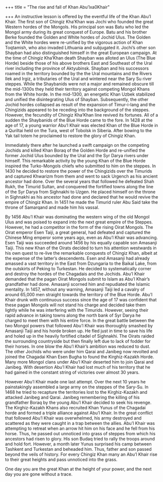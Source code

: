 +++
title = "The rise and fall of Khan Abu’lxa0Khair"

+++
An instructive lesson is offered by the eventful life of the Khan Abu’l
Khair. The first son of Chingiz Kha’Khan was Jochi who founded the great
Western hordes of the Mongols. His principal son was Batu who led the
Mongol army during its great conquest of Europe. Batu and his brother
Berke founded the Golden and White hordes of Jochid Ulus. The Golden and
the White hordes were re-unified by the vigorous action of Khan
Toqtamish, who also invaded Lithuania and subjugated it. Jochi’s other
son Shayban had also distinguished himself in the great European
campaign. At the time of Chingiz Kha’Khan death Shayban was alloted an
Ulus (The Blue Horde) beside those of his above brothers East and
Southeast of the Ural river including the province of Aktyubinsk.
Shayban and his successors roamed in the territory bounded by the the
Ural mountains and the Rivers Ilek and Irgiz, a tributaries of the Ural
and wintered near the Sary Su river steppes. While the Shaybanids were
not a major and remained obscure till the mid-1300s they held their
territory against competing Mongol Khans from the White horde. In the
mid-1300, an energetic Khan Uzbek stabilized and unified the
disintegrating Ulus of Shayban. Subsequently, the other Jochid hordes
collapsed as result of the expansion of Timur-i-lang and the Chingizids
appeared to be receding into the background of the steppes. However, the
fecundity of Chingiz Kha’Khan line revived its fortunes. All of a sudden
the Shaybanids of the Blue Horde came to the fore. In 1428 at the age of
17, a young warrior Abu’l Khair was elected Khan of the Blue Horde in a
Quriltai held on the Tura, west of Tobolsk in Siberia. After bowing to
the Yak tail totem he proclaimed to restore the glory of Chingiz Khan.

Immediately there after he launched a swift campaign on the competing
Jochids and killed Khan Boraq of the Golden Horde and re-unified the
former Jochid Ulus bounded by the Ural and the Syr Darya rivers under
himself. This remarkable activity by the young Khan of the Blue Horde
inspired the Turko-Mongols chiefs who submitted to him on the steppes.
In 1430 he decided to restore the power of the Chingizids over the
Timurids and captured Khwarizm from them and went to sack Urgench as his
ancient ancestor had done. Over the several years that followed he
defeated Shah Rukh, the Timurid Sultan, and conquered the fortified
towns along the line of the Syr Darya from Sighnakhi to Uzgen. He placed
himself on the throne in Sighnakhi as his ancestor had done and declared
that he would revive the empire of Chingiz Khan. In 1451 he made the
Timurid ruler Abu Said take the throne of Samarqand and made him his
vassal.

By 1456 Abu’l Khair was dominating the western wing of the old Mongol
Ulus and was poised to expand into the next great empire of the Steppes.
However, he had a competitor in the form of the rising Oirat Mongols.
The Oirat emperor Esen Taiji, a great general, had defeated and captured
the Chinese Ming emperor some years ago, even as Abu’l Khair was
advancing. Esen Taiji was succeeded around 1456 by his equally capable
son Amasanji Taiji. This new Khan of the Oirats decided to turn his
attention westwards in his own quest to re-live the remarkable conquests
of Chingiz Khan, albeit at the expense of the latter’s descendents. Esen
and Amasanji had already amassed a vast territory in the East from
Dzungaria to the Baikal Lake, from the outskirts of Peking to Turkestan.
He decided to systematically corner and destroy the hordes of the
Chagadais and the Jochids. Abu’l Khair demanded that the pagan Oirat
Mongols submit to Islam as Abu’l Khair’s grandfather had done. Amasanji
scorned him and repudiated the Islamic mentality. In 1457, without any
warning, Amasanji Taiji led a cavalry of around 65,000 men straight
towards the territory of the Blue Horde. Abu’l Khair drunk with
continuous success since the age of 17 was confident that these pagan
Mongols will not stand his charge and decided take them lightly while he
was interfering with the Timurids. However, seeing their rapid advance
in taking towns along the north bank of Syr Darya he charged to meet
them with his entire force. In the great battle between the two Mongol
powers that followed Abu’l Khair was thoroughly smashed by Amasanji
Taiji and his horde broken up. He fled just in time to save his life and
holed up in the heavily fortified citadel of Sighnakhi. The Oirats
raided the surrounding countryside but then finally left due to lack of
fodder for their horses. In one blow the Abu’l Khair’s ambition was
reduced to dust. The other Jochids who were under him Qarai and Janibeg
now revolted and joined the Chagadai Khan Esen Bugha to found the
Kirghiz-Kazakh Horde. Many more Mongol clans under Abu’l Khair deserted
him to join Qarai and Janibeg. With desertion Abu’l Khair had lost much
of his territory that he had gained in the constant string of victories
over almost 30 years.

However Abu’l Khair made one last attempt. Over the next 10 years he
painstakingly assembled a large army on the steppes of the Sary-Su. In
1468 he tried to recapture the territories lost to the Kirghiz-Kazakh
and attacked Janibeg and Qarai. Janibeg remembering the killing of his
grandfather Boraq by the young Abu’l Khair decided to seek his revenge.
The Kirghiz-Kazakh Khans also recruited Khan Yunus of the Chagadai horde
and formed a triple alliance against Abu’l Khair. In the great conflict
that followed Abu’l Khair was overwhelmed, his army destroyed and
scattered as they were caught in a trap between the allies. Abu’l Khair
was attempting to retreat when an arrow hit him on his face and he fell
from his horse. Thus, he passed out unnoticed into grass of steppes from
which his ancestors had risen to glory. His son Budaq tried to rally the
troops around and hold fort. However, a month later Yunus surprised his
camp between Tashkent and Turkestan and beheaded him. Thus, father and
son passed beyond the veils of history. For every Chingiz Khan many an
Abu’l Khair rise to their great heights and pass unnoticed into the
grass.

One day you are the great Khan at the height of your power, and the next
day you are gone without a trace.

